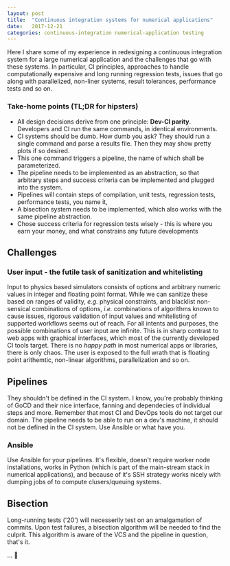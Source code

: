 ```yaml
---
layout: post
title:  "Continuous integration systems for numerical applications"
date:   2017-12-21
categories: continuous-integration numerical-application testing
---
```


Here I share some of my experience in redesigning a continuous integration system for a large numerical application and the challenges that go with these systems. In particular, CI principles, approaches to handle computationally expensive and long running regression tests, issues that go along with parallelized, non-liner systems, result tolerances, performance tests and so on.

### Take-home points (TL;DR for hipsters)
- All design decisions derive from one principle: **Dev-CI parity**. Developers and CI run the same commands, in identical environments.
- CI systems should be dumb. How dumb you ask? They should run a single command and parse a results file. Then 
they may show pretty plots if so desired.
- This one command triggers a pipeline, the name of which shall be parameterized.
- The pipeline needs to be implemented as an abstraction, so that arbitrary steps and success criteria can be implemented and plugged into the system.
- Pipelines will contain steps of compilation, unit tests, regression tests, performance tests, you name it,
- A bisection system needs to be implemented, which also works with the same pipeline abstraction.
- Chose success criteria for regression tests wisely - this is where you earn your money, and what constrains any future developments

## Challenges 

### User input - the futile task of sanitization and whitelisting

Input to physics based simulators consists of options and arbitrary numeric values in integer and floating point format. While we can sanitize these based on ranges of validity, *e.g.* physical constraints, and blacklist non-sensical combinations of options, *i.e.* combinations of algorithms known to cause issues, rigorous validation of input values and whitelisting of supported workflows seems out of reach. For all intents and purposes, the possible combinations of user input are infinite. This is in sharp contrast to web apps with graphical interfaces, which most of the currently developed CI tools target. There is no *happy path* in most numerical apps or libraries, there is only chaos. The user is exposed to the full wrath that is floating point arithemtic, non-linear algorithms, parallelization and so on. 

## Pipelines

They shouldn't be defined in the CI system. I know, you're probably thinking of GoCD and their nice interface, fanning and dependecies of individual steps and more. Remember that most CI and DevOps tools do not target our domain. The pipeline needs to be able to run on a dev's machine, it should not be defined in the CI system. Use Ansible or what have you.

### Ansible

Use Ansible for your pipelines. It's flexible, doesn't require worker node installations, works in Python (which is part of the main-stream stack in numerical applications), and because of it's SSH strategy works nicely with dumping jobs of to compute clusers/queuing systems.

## Bisection

Long-running tests ('20') will necesserily test on an amalgamation of commits. Upon test failures, a bisection algorithm will be needed to find the culprit. This algorithm is aware of the VCS and the pipeline in question, that's it.

... :construction:
